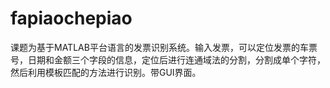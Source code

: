 # fapiaochepiao
课题为基于MATLAB平台语言的发票识别系统。输入发票，可以定位发票的车票号，日期和金额三个字段的信息，定位后进行连通域法的分割，分割成单个字符，然后利用模板匹配的方法进行识别。带GUI界面。

